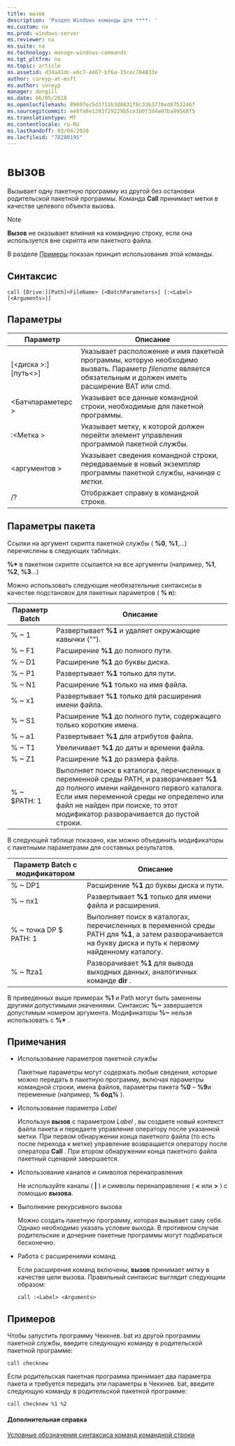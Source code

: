 ```yaml
---
title: вызов
description: 'Раздел Windows команды для ****- '
ms.custom: na
ms.prod: windows-server
ms.reviewer: na
ms.suite: na
ms.technology: manage-windows-commands
ms.tgt_pltfrm: na
ms.topic: article
ms.assetid: d34a41dc-e6c7-4467-bf6a-15cec704833e
author: coreyp-at-msft
ms.author: coreyp
manager: dongill
ms.date: 06/05/2018
ms.openlocfilehash: 89097ec5d3711b3d8831f8c33b3778ed0752246f
ms.sourcegitcommit: ee8fa8e1293f29229b5ce1b0f3d4a07ba99568f5
ms.translationtype: MT
ms.contentlocale: ru-RU
ms.lasthandoff: 03/04/2020
ms.locfileid: "78280195"
---
```

# <a name="call"></a>вызов



Вызывает одну пакетную программу из другой без остановки родительской пакетной программы. Команда **Call** принимает метки в качестве целевого объекта вызова.

> [!NOTE]
> **Вызов** не оказывает влияния на командную строку, если она используется вне скрипта или пакетного файла.

В разделе [Примеры](#BKMK_examples) показан принцип использования этой команды.

## <a name="syntax"></a>Синтаксис

```
call [Drive:][Path]<FileName> [<BatchParameters>] [:<Label> [<Arguments>]]
```

## <a name="parameters"></a>Параметры

|           Параметр           |                                                                         Описание                                                                          |
|-------------------------------|--------------------------------------------------------------------------------------------------------------------------------------------------------------|
| [\<диска >:] [путь\<>]<FileName> | Указывает расположение и имя пакетной программы, которую необходимо вызвать. Параметр *filename* является обязательным и должен иметь расширение BAT или cmd. |
|      \<Батчпараметерс >       |                                            Указывает все данные командной строки, необходимые для пакетной программы.                                             |
|           :\<Метка >           |                                            Указывает метку, к которой должен перейти элемент управления программой пакетной службы.                                             |
|         \<аргументов >          |                     Указывает сведения командной строки, передаваемые в новый экземпляр программы пакетной службы, начиная с *метки.*                     |
|              /?               |                                                             Отображает справку в командной строке.                                                             |

## <a name="batch-parameters"></a>Параметры пакета

Ссылки на аргумент скрипта пакетной службы ( **%0**, **%1**,...) перечислены в следующих таблицах.

**%\*** в пакетном скрипте ссылается на все аргументы (например, **%1**, **%2**, **%3**...)

Можно использовать следующие необязательные синтаксисы в качестве подстановок для пакетных параметров ( **% n**):

|Параметр Batch|Описание|
|---------------|-----------|
|% ~ 1|Развертывает **%1** и удаляет окружающие кавычки ("").|
|% ~ F1|Расширение **%1** до полного пути.|
|% ~ D1|Расширение **%1** до буквы диска.|
|% ~ P1|Развертывает **%1** только для пути.|
|% ~ N1|Расширение **%1** только на имя файла.|
|% ~ x1|Развертывает **%1** только для расширения имени файла.|
|% ~ S1|Расширение **%1** до полного пути, содержащего только короткие имена.|
|% ~ a1|Развертывает **%1** для атрибутов файла.|
|% ~ T1|Увеличивает **%1** до даты и времени файла.|
|% ~ Z1|Расширение **%1** до размера файла.|
|% ~ $PATH: 1|Выполняет поиск в каталогах, перечисленных в переменной среды PATH, и разворачивает **%1** до полного имени найденного первого каталога. Если имя переменной среды не определено или файл не найден при поиске, то этот модификатор разворачивается до пустой строки.|

В следующей таблице показано, как можно объединить модификаторы с пакетными параметрами для составных результатов.

|Параметр Batch с модификатором|Описание|
|-----------------------------|-----------|
|% ~ DP1|Расширение **%1** до буквы диска и пути.|
|% ~ nx1|Развертывает **%1** только для имени файла и расширения.|
|% ~ точка DP $ PATH: 1|Выполняет поиск в каталогах, перечисленных в переменной среды PATH для **%1**, а затем разворачивается на букву диска и путь к первому найденному каталогу.|
|% ~ ftza1|Разворачивает **%1** для вывода выходных данных, аналогичных команде **dir** .|

В приведенных выше примерах **%1** и Path могут быть заменены другими допустимыми значениями. Синтаксис <strong>%~</strong> завершается допустимым номером аргумента. Модификаторы <strong>%~</strong> нельзя использовать с **%\*** .

## <a name="remarks"></a>Примечания

-   Использование параметров пакетной службы

    Пакетные параметры могут содержать любые сведения, которые можно передать в пакетную программу, включая параметры командной строки, имена файлов, параметры пакета **%0** – **%9**и переменные (например, **% бод%** ).
-   Использование параметра *Label*

    Используя **вызов** с параметром *Label* , вы создаете новый контекст файла пакета и передаете управление оператору после указанной метки. При первом обнаружении конца пакетного файла (то есть после перехода к метке) управление возвращается оператору после оператора **Call** . При втором обнаружении конца пакетного файла пакетный сценарий завершается.
-   Использование каналов и символов перенаправления

    Не используйте каналы ( **|** ) и символы перенаправления ( **<** или **>** ) с помощью **вызова**.
-   Выполнение рекурсивного вызова

    Можно создать пакетную программу, которая вызывает саму себя. Однако необходимо указать условие выхода. В противном случае родительские и дочерние пакетные программы могут подбираться бесконечно.
-   Работа с расширениями команд

    Если расширения команд включены, **вызов** принимает *метку* в качестве цели вызова. Правильный синтаксис выглядит следующим образом:

    `call :<Label> <Arguments>`

## <a name="BKMK_examples"></a>Примеров

Чтобы запустить программу Чеккнев. bat из другой программы пакетной службы, введите следующую команду в родительской пакетной программе:
```
call checknew
```
Если родительская пакетная программа принимает два параметра пакета и требуется передать эти параметры в Чеккнев. bat, введите следующую команду в родительской пакетной программе:
```
call checknew %1 %2
```

#### <a name="additional-references"></a>Дополнительная справка

[Условные обозначения синтаксиса команд командной строки](command-line-syntax-key.md)
